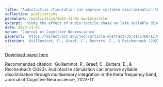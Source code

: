 ```yaml
---
title: "Audiotactile stimulation can improve syllable discrimination through multisensory integration in the theta frequency band"
collection: publications
permalink: /publication/2023-11-01-audiotactile
excerpt: 'Study the effect of audio-tactile phase on late syllable discrimination'
date: 2023-11-01
venue: 'Journal of Cognitive Neuroscience'
paperurl: 'https://direct.mit.edu/jocn/article-abstract/35/11/1760/117482/Audiotactile-Stimulation-Can-Improve-Syllable?redirectedFrom=fulltext'
citation: 'Guilleminot, P., Graef, C., Butters, E., & Reichenbach (2023). Audiotactile stimulation can improve syllable discrimination through multisensory integration in the theta frequency band, Journal of Cognitive Neuroscience, 2023-11'
---
```


[Download paper here](https://direct.mit.edu/jocn/article-abstract/35/11/1760/117482/Audiotactile-Stimulation-Can-Improve-Syllable?redirectedFrom=fulltext)

Recommended citation: 'Guilleminot, P., Graef, C., Butters, E., & Reichenbach (2023). Audiotactile stimulation can improve syllable discrimination through multisensory integration in the theta frequency band, Journal of Cognitive Neuroscience, 2023-11'

